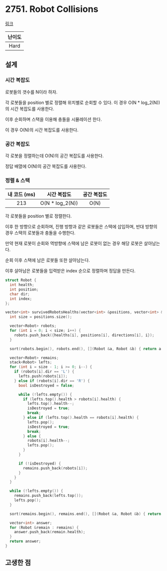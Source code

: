 # 2751. Robot Collisions

[링크](https://leetcode.com/problems/robot-collisions/description/)

| 난이도 |
| :----: |
|  Hard  |

## 설계

### 시간 복잡도

로봇들의 갯수를 N이라 하자.

각 로봇들을 position 별로 정렬해 위치별로 순회할 수 있다. 이 경우 O(N \* log_2(N))의 시간 복잡도를 사용한다.

이후 순회하며 스택을 이용해 충돌을 시뮬레이션 한다.

이 경우 O(N)의 시간 복잡도를 사용한다.

### 공간 복잡도

각 로봇을 정렬하는데 O(N)의 공간 복잡도를 사용한다.

정답 배열에 O(N)의 공간 복잡도를 사용한다.

### 정렬 & 스택

| 내 코드 (ms) |   시간 복잡도    | 공간 복잡도 |
| :----------: | :--------------: | :---------: |
|     213      | O(N \* log_2(N)) |    O(N)     |

각 로봇들을 position 별로 정렬한다.

이후 한 방향으로 순회하며, 진행 방향과 같은 로봇들은 스택에 삽입하며, 반대 방향의 경우 스택의 로봇들과 충돌을 수행한다.

만약 현재 로봇이 순회와 역방향에 스택에 남은 로봇이 없는 경우 해당 로봇은 살아남는다.

순회 이후 스택에 남은 로봇들 또한 살아남는다.

이후 살아남은 로봇들을 입력받은 index 순으로 정렬하며 정답을 만든다.

```cpp
struct Robot {
  int health;
  int position;
  char dir;
  int index;
};

vector<int> survivedRobotsHealths(vector<int> &positions, vector<int> &healths, string directions) {
  int size = positions.size();

  vector<Robot> robots;
  for (int i = 0; i < size; i++) {
    robots.push_back({healths[i], positions[i], directions[i], i});
  }

  sort(robots.begin(), robots.end(), [](Robot &a, Robot &b) { return a.position < b.position; });

  vector<Robot> remains;
  stack<Robot> lefts;
  for (int i = size - 1; i >= 0; i--) {
    if (robots[i].dir == 'L') {
      lefts.push(robots[i]);
    } else if (robots[i].dir == 'R') {
      bool isDestroyed = false;

      while (!lefts.empty()) {
        if (lefts.top().health > robots[i].health) {
          lefts.top().health--;
          isDestroyed = true;
          break;
        } else if (lefts.top().health == robots[i].health) {
          lefts.pop();
          isDestroyed = true;
          break;
        } else {
          robots[i].health--;
          lefts.pop();
        }
      }

      if (!isDestroyed) {
        remains.push_back(robots[i]);
      }
    }
  }

  while (!lefts.empty()) {
    remains.push_back(lefts.top());
    lefts.pop();
  }

  sort(remains.begin(), remains.end(), [](Robot &a, Robot &b) { return a.index < b.index; });

  vector<int> answer;
  for (Robot &remain : remains) {
    answer.push_back(remain.health);
  }
  return answer;
}
```

## 고생한 점
